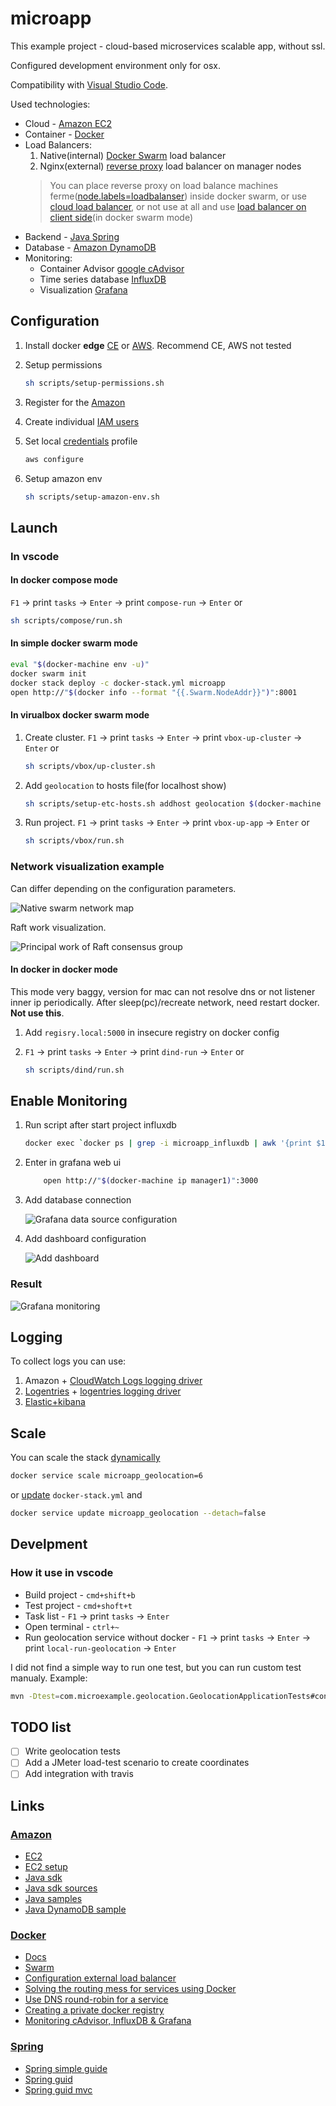 # microapp

This example project - cloud-based microservices scalable app, without ssl.

Configured development environment only for osx.

Compatibility with [Visual Studio Code](https://code.visualstudio.com/).

Used technologies:

* Cloud - [Amazon EC2](https://aws.amazon.com/ec2/)
* Container - [Docker](https://www.docker.com/)
* Load Balancers:
    1. Native(internal) [Docker Swarm](https://docs.docker.com/engine/swarm) load balancer
    1. Nginx(external) [reverse proxy](https://docs.docker.com/engine/swarm/networking/#create-an-overlay-network-in-a-swarm) load balancer on manager nodes
    > You can place reverse proxy on load balance machines ferme([node.labels=loadbalanser](https://docs.docker.com/engine/reference/commandline/service_create/#specify-service-constraints---constraint)) inside docker swarm, or use [cloud load balancer](https://aws.amazon.com/quickstart/architecture/docker-ddc/), or not use at all and use [load balancer on client side](https://github.com/Netflix/eureka/wiki/Eureka-at-a-glance)(in docker swarm mode)
* Backend - [Java Spring](https://spring.io/)
* Database - [Amazon DynamoDB](https://aws.amazon.com/dynamodb/)
* Monitoring:
    * Container Advisor [google cAdvisor](https://github.com/google/cadvisor)
    * Time series database [InfluxDB](https://www.influxdata.com/)
    * Visualization [Grafana](https://github.com/grafana/grafana)

## Configuration

1. Install docker **edge** [CE](https://store.docker.com/editions/community/docker-ce-desktop-mac?tab=description) or [AWS](https://docs.docker.com/docker-for-aws/). Recommend CE, AWS not tested
1. Setup permissions

    ```bash
    sh scripts/setup-permissions.sh
    ```

1. Register for the [Amazon](https://console.aws.amazon.com/ec2/v2/home)
1. Create individual [IAM users](https://console.aws.amazon.com/iam/)
1. Set local [credentials](http://docs.aws.amazon.com/cli/latest/userguide/cli-chap-getting-started.html) profile

    ```bash
    aws configure
    ```

1. Setup amazon env

    ```bash
    sh scripts/setup-amazon-env.sh
    ```

## Launch

### In vscode

#### In docker compose mode

`F1` -> print `tasks` -> `Enter` -> print `compose-run` -> `Enter` or

```bash
sh scripts/compose/run.sh
```

#### In simple docker swarm mode

```bash
eval "$(docker-machine env -u)"
docker swarm init
docker stack deploy -c docker-stack.yml microapp
open http://"$(docker info --format "{{.Swarm.NodeAddr}}")":8001
```

#### In virualbox docker swarm mode

1. Create cluster. `F1` -> print `tasks` -> `Enter` -> print `vbox-up-cluster` -> `Enter` or

    ```bash
    sh scripts/vbox/up-cluster.sh
    ```

1. Add `geolocation` to hosts file(for localhost show)

    ```bash
    sh scripts/setup-etc-hosts.sh addhost geolocation $(docker-machine ip manager1)
    ```

1. Run project. `F1` -> print `tasks` -> `Enter` -> print `vbox-up-app` -> `Enter` or

    ```bash
    sh scripts/vbox/run.sh
    ```

### Network visualization example

Can differ depending on the configuration parameters.

![Native swarm network map](images/swarm-network.png)

Raft work visualization.

![Principal work of Raft consensus group](images/swarm-raft.gif)

#### In docker in docker mode

This mode very baggy, version for mac can not resolve dns or not listener inner ip periodically. After sleep(pc)/recreate network, need restart docker. **Not use this**.

1. Add `regisry.local:5000` in insecure registry on docker config
1. `F1` -> print `tasks` -> `Enter` -> print `dind-run` -> `Enter` or

    ```bash
    sh scripts/dind/run.sh
    ```

## Enable Monitoring

1. Run script after start project influxdb

    ```bash
    docker exec `docker ps | grep -i microapp_influxdb | awk '{print $1}'` influx -execute 'CREATE DATABASE cadvisor'
    ```

1. Enter in grafana web ui

    ```bash
        open http://"$(docker-machine ip manager1)":3000
    ```

1. Add database connection

    ![Grafana data source configuration](images/grafana-data-source-configuration.png)

1. Add dashboard configuration

    ![Add dashboard](images/grafana-add-dashboard.png)

### Result

![Grafana monitoring](images/grafana-monitoring.png)

## Logging

To collect logs you can use:

1. Amazon + [CloudWatch Logs logging driver](https://docs.docker.com/engine/admin/logging/awslogs/)
1. [Logentries](https://logentries.com/) + [logentries logging driver](https://docs.docker.com/engine/admin/logging/logentries/)
1. [Elastic+kibana](https://gist.github.com/shreyu86/735f2871460a2b068080#file-instructions-md)

## Scale

You can scale the stack [dynamically](https://docs.docker.com/engine/reference/commandline/service_scale/#scale-a-single-service)

```bash
docker service scale microapp_geolocation=6
```

or [update](https://docs.docker.com/engine/reference/commandline/service_update) `docker-stack.yml` and

```bash
docker service update microapp_geolocation --detach=false
```

## Develpment

### How it use in vscode

* Build project - `cmd+shift+b`
* Test project - `cmd+shoft+t`
* Task list - `F1` -> print `tasks` -> `Enter`
* Open terminal - `ctrl+~`
* Run geolocation service without docker - `F1` -> print `tasks` -> `Enter` -> print `local-run-geolocation` -> `Enter`

I did not find a simple way to run one test, but you can run custom test manualy. Example:

```bash
mvn -Dtest=com.microexample.geolocation.GeolocationApplicationTests#contextLoads test
```

## TODO list

- [ ] Write geolocation tests
- [ ] Add a JMeter load-test scenario to create coordinates
- [ ] Add integration with travis

## Links

### [Amazon](https://aws.amazon.com)

* [EC2](https://aws.amazon.com/documentation/ec2/)
* [EC2 setup](http://docs.aws.amazon.com/AWSEC2/latest/UserGuide/get-set-up-for-amazon-ec2.html)
* [Java sdk](https://aws.amazon.com/sdk-for-java)
* [Java sdk sources](https://github.com/aws/aws-sdk-java)
* [Java samples](https://github.com/aws/aws-sdk-java/tree/master/src/samples)
* [Java DynamoDB sample](https://github.com/aws/aws-sdk-java/tree/master/src/samples/AmazonDynamoDB)

### [Docker](https://www.docker.com/)

* [Docs](https://docs.docker.com)
* [Swarm](https://docs.docker.com/engine/swarm)
* [Configuration external load balancer](https://docs.docker.com/engine/swarm/ingress/#configure-an-external-load-balancer)
* [Solving the routing mess for services using Docker](https://medium.com/@lherrera/solving-the-routing-mess-for-services-in-docker-73492c37b335)
* [Use DNS round-robin for a service](https://docs.docker.com/engine/swarm/networking/#use-dns-round-robin-for-a-service)
* [Creating a private docker registry](http://www.macadamian.com/2017/02/07/creating-a-private-docker-registry/)
* [Monitoring cAdvisor, InfluxDB & Grafana](https://habrahabr.ru/company/centosadmin/blog/327670/)

### [Spring](https://spring.io/)

* [Spring simple guide](https://ru.wikibooks.org/wiki/Spring_Framework_Guide)
* [Spring guid](http://docs.spring.io/spring/docs/current/spring-framework-reference/html/index.html)
* [Spring guid mvc](http://docs.spring.io/spring/docs/current/spring-framework-reference/html/mvc.html)
